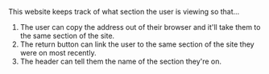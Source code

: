 
This website keeps track of what section the user is viewing so that...
1. The user can copy the address out of their browser and it'll take them to the same section of the site.
2. The return button can link the user to the same section of the site they were on most recently.
3. The header can tell them the name of the section they're on.